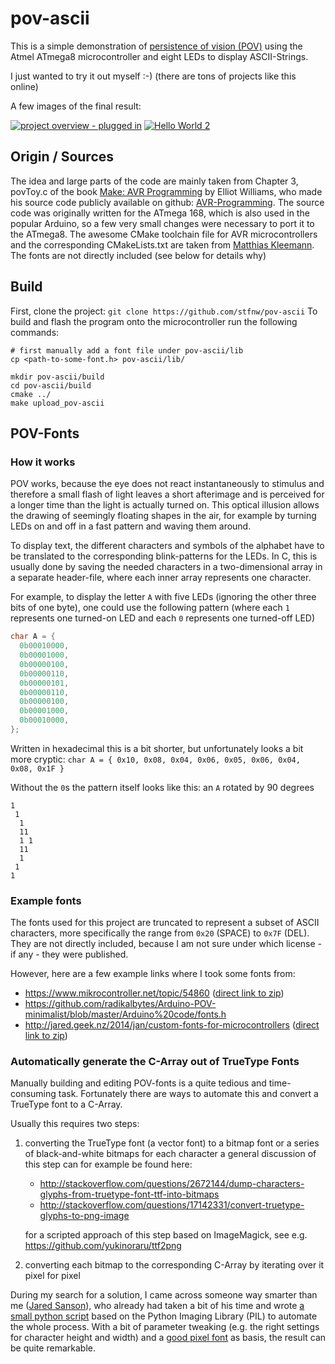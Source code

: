 # pov-ascii

This is a simple demonstration of [persistence of vision (POV)](https://en.wikipedia.org/wiki/Persistence_of_vision) using the Atmel ATmega8 microcontroller and eight LEDs to display ASCII-Strings.

I just wanted to try it out myself :-) (there are tons of projects like this online)

A few images of the final result:

[![project overview - plugged in](https://c1.staticflickr.com/5/4174/33672901443_ca79b36ae6_n.jpg)](https://www.flickr.com/photos/153997029@N03/33672901443/in/album-72157680361034923/ "project overview - plugged in") [![Hello World 2](https://c1.staticflickr.com/5/4185/34441671286_372e042dd7_n.jpg)](https://www.flickr.com/photos/153997029@N03/34441671286/in/album-72157680361034923/ "Hello World 2")


## Origin / Sources

The idea and large parts of the code are mainly taken from Chapter 3, povToy.c of the book [Make: AVR Programming](http://shop.oreilly.com/product/0636920028161.do) by Elliot Williams, who made his source code publicly available on github: [AVR-Programming](https://github.com/hexagon5un/AVR-Programming).
The source code was originally written for the ATmega 168, which is also used in the popular Arduino, so a few very small changes were necessary to port it to the ATmega8.
The awesome CMake toolchain file for AVR microcontrollers and the corresponding CMakeLists.txt are taken from [Matthias Kleemann](https://github.com/mkleemann/cmake-avr).
The fonts are not directly included (see below for details why)


## Build

First, clone the project: `git clone https://github.com/stfnw/pov-ascii`
To build and flash the program onto the microcontroller run the following commands:

    # first manually add a font file under pov-ascii/lib
    cp <path-to-some-font.h> pov-ascii/lib/

    mkdir pov-ascii/build
    cd pov-ascii/build
    cmake ../
    make upload_pov-ascii


## POV-Fonts

### How it works

POV works, because the eye does not react instantaneously to stimulus and therefore a small flash of light leaves a short afterimage and is perceived for a longer time than the light is actually turned on.
This optical illusion allows the drawing of seemingly floating shapes in the air, for example by turning LEDs on and off in a fast pattern and waving them around.


To display text, the different characters and symbols of the alphabet have to be translated to the corresponding blink-patterns for the LEDs.
In C, this is usually done by saving the needed characters in a two-dimensional array in a separate header-file, where each inner array represents one character.


For example, to display the letter `A` with five LEDs (ignoring the other three bits of one byte), one could use the following pattern (where each `1` represents one turned-on LED and each `0` represents one turned-off LED)

```c
char A = {
  0b00010000,
  0b00001000,
  0b00000100,
  0b00000110,
  0b00000101,
  0b00000110,
  0b00000100,
  0b00001000,
  0b00010000,
};
```

Written in hexadecimal this is a bit shorter, but unfortunately looks a bit more cryptic: `char A = { 0x10, 0x08, 0x04, 0x06, 0x05, 0x06, 0x04, 0x08, 0x1F }`

Without the `0`s the pattern itself looks like this: an `A` rotated by 90 degrees

    1
     1
      1
      11
      1 1
      11
      1
     1
    1


### Example fonts

The fonts used for this project are truncated to represent a subset of ASCII characters, more specifically the range from `0x20` (SPACE) to `0x7F` (DEL).
They are not directly included, because I am not sure under which license - if any - they were published.


However, here are a few example links where I took some fonts from:

 * https://www.mikrocontroller.net/topic/54860 ([direct link to zip](https://www.mikrocontroller.net/attachment/52208/font.zip))
 * https://github.com/radikalbytes/Arduino-POV-minimalist/blob/master/Arduino%20code/fonts.h
 * http://jared.geek.nz/2014/jan/custom-fonts-for-microcontrollers ([direct link to zip](http://jared.geek.nz/custom-fonts-for-microcontrollers/files/fonts.zip))


### Automatically generate the C-Array out of TrueType Fonts

Manually building and editing POV-fonts is a quite tedious and time-consuming task.
Fortunately there are ways to automate this and convert a TrueType font to a C-Array.

Usually this requires two steps:

 1. converting the TrueType font (a vector font) to a bitmap font or a series of black-and-white bitmaps for each character
    a general discussion of this step can for example be found here:

     * http://stackoverflow.com/questions/2672144/dump-characters-glyphs-from-truetype-font-ttf-into-bitmaps
     * http://stackoverflow.com/questions/17142331/convert-truetype-glyphs-to-png-image

    for a scripted approach of this step based on ImageMagick, see e.g. https://github.com/yukinoraru/ttf2png

 2. converting each bitmap to the corresponding C-Array by iterating over it pixel for pixel

During my search for a solution, I came across someone way smarter than me ([Jared Sanson](http://jared.geek.nz/2014/jan/custom-fonts-for-microcontrollers)), who already had taken a bit of his time and wrote [a small python script](http://jared.geek.nz/custom-fonts-for-microcontrollers/files/fonts.zip) based on the Python Imaging Library (PIL) to automate the whole process.
With a bit of parameter tweaking (e.g. the right settings for character height and width) and a [good pixel font](http://www.dafont.com/de/bitmap.php) as basis, the result can be quite remarkable.
